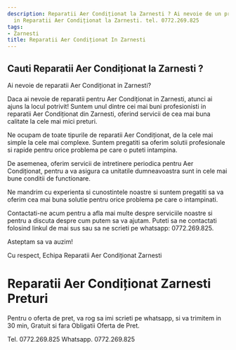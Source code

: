 ```yaml
---
description: Reparatii Aer Condiționat la Zarnesti ? Ai nevoie de un profesionist
  in Reparatii Aer Condiționat la Zarnesti. tel. 0772.269.825
tags:
- Zarnesti
title: Reparatii Aer Condiționat In Zarnesti
---
```



## Cauti Reparatii Aer Condiționat la Zarnesti ?


Ai nevoie de reparatii Aer Condiționat in Zarnesti? 

Daca ai nevoie de reparatii pentru Aer Condiționat in Zarnesti, atunci ai ajuns la locul potrivit! Suntem unul dintre cei mai buni profesionisti in reparatii Aer Condiționat din Zarnesti, oferind servicii de cea mai buna calitate la cele mai mici preturi. 

Ne ocupam de toate tipurile de reparatii Aer Condiționat, de la cele mai simple la cele mai complexe. Suntem pregatiti sa oferim solutii profesionale si rapide pentru orice problema pe care o puteti intampina. 

De asemenea, oferim servicii de intretinere periodica pentru Aer Condiționat, pentru a va asigura ca unitatile dumneavoastra sunt in cele mai bune conditii de functionare. 

Ne mandrim cu experienta si cunostintele noastre si suntem pregatiti sa va oferim cea mai buna solutie pentru orice problema pe care o intampinati. 

Contactati-ne acum pentru a afla mai multe despre serviciile noastre si pentru a discuta despre cum putem sa va ajutam. Puteti sa ne contactati folosind linkul de mai sus sau sa ne scrieti pe whatsapp: 0772.269.825. 

Asteptam sa va auzim! 

Cu respect, 
Echipa Reparatii Aer Condiționat Zarnesti

# Reparatii Aer Condiționat Zarnesti Preturi
Pentru o oferta de pret, va rog sa imi scrieti pe whatsapp, si va trimitem in 30 min, Gratuit si fara Obligatii Oferta de Pret.

Tel. 0772.269.825
Whatsapp. 0772.269.825